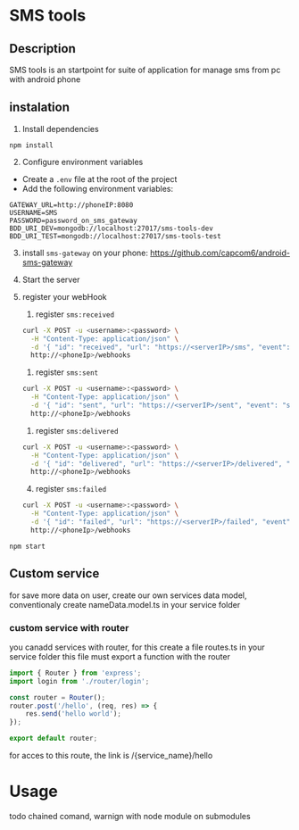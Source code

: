# SMS tools

## Description

SMS tools is an startpoint for suite of application for manage sms from pc with android phone

## instalation

1. Install dependencies

```
npm install
```

2. Configure environment variables

-   Create a `.env` file at the root of the project
-   Add the following environment variables:

```
GATEWAY_URL=http://phoneIP:8080
USERNAME=SMS
PASSWORD=password_on_sms_gateway
BDD_URI_DEV=mongodb://localhost:27017/sms-tools-dev
BDD_URI_TEST=mongodb://localhost:27017/sms-tools-test
```

3. install `sms-gateway` on your phone: https://github.com/capcom6/android-sms-gateway

4. Start the server

5. register your webHook

    1. register `sms:received`

    ```bash
    curl -X POST -u <username>:<password> \
      -H "Content-Type: application/json" \
      -d '{ "id": "received", "url": "https://<serverIP>/sms", "event": "sms:received" }' \
      http://<phoneIp>/webhooks
    ```

    1. register `sms:sent`

    ```bash
    curl -X POST -u <username>:<password> \
      -H "Content-Type: application/json" \
      -d '{ "id": "sent", "url": "https://<serverIP>/sent", "event": "sms:sent" }' \
      http://<phoneIp>/webhooks
    ```

    1. register `sms:delivered`

    ```bash
    curl -X POST -u <username>:<password> \
      -H "Content-Type: application/json" \
      -d '{ "id": "delivered", "url": "https://<serverIP>/delivered", "event": "sms:delivered" }' \
      http://<phoneIp>/webhooks
    ```

    4. register `sms:failed`

    ```bash
    curl -X POST -u <username>:<password> \
      -H "Content-Type: application/json" \
      -d '{ "id": "failed", "url": "https://<serverIP>/failed", "event": "sms:failed" }' \
      http://<phoneIp>/webhooks
    ```

```
npm start
```

## Custom service

for save more data on user, create our own services data model, conventionaly create nameData.model.ts in your service folder

### custom service with router

you canadd services with router, for this create a file routes.ts in your service folder
this file must export a function with the router

```typescript
import { Router } from 'express';
import login from './router/login';

const router = Router();
router.post('/hello', (req, res) => {
	res.send('hello world');
});

export default router;
```

for acces to this route, the link is /{service_name}/hello

# Usage

todo chained comand, warnign with node module on submodules

